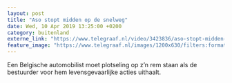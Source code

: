 ```yaml
---
layout: post
title: "Aso stopt midden op de snelweg"
date: Wed, 10 Apr 2019 13:25:00 +0200
category: buitenland
externe_link: "https://www.telegraaf.nl/video/3423836/aso-stopt-midden-op-de-snelweg"
feature_image: "https://www.telegraaf.nl/images/1200x630/filters:format(jpeg):quality(80)/cdn-kiosk-api.telegraaf.nl/db8a1b90-5c1f-11e9-b843-0218eaf05005.jpg"
---
```


<p class="intro">Een Belgische automobilist moet plotseling op z’n rem staan als de bestuurder voor hem levensgevaarlijke acties uithaalt.</p>
